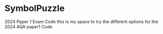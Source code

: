 # SymbolPuzzle
2024 Paper 1 Exam Code
this is my space to try the different options for the 2024 AQA paper1 Code 
